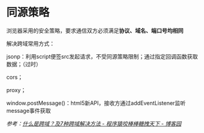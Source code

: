 # 同源策略

浏览器采用的安全策略，要求通信双方必须满足**协议、域名、端口号均相同**

解决跨域常用方式：

jsonp：利用script便签src发起请求，不受同源策略限制；通过指定回调函数获取数据；（过时）

cors；

proxy；

window.postMessage()：html5新API，接收方通过addEventListener监听message事件获取

*参考：[什么是跨域？及7种跨域解决方法 - 程序猿咬棒棒糖拽天下 - 博客园](https://www.cnblogs.com/mochenxiya/p/16597545.html)*
